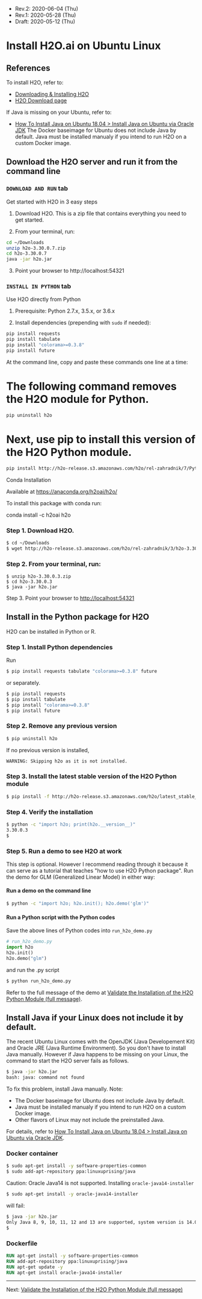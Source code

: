 * Rev.2: 2020-06-04 (Thu)
* Rev.1: 2020-05-28 (Thu)
* Draft: 2020-05-12 (Thu)

# Install H2O.ai on Ubuntu Linux
## References
To install H2O, refer to:
* [Downloading & Installing H2O](http://docs.h2o.ai/h2o/latest-stable/h2o-docs/downloading.html)
* [H2O Download page](http://h2o-release.s3.amazonaws.com/h2o/latest_stable.html)

If Java is missing on your Ubuntu, refer to:
* [How To Install Java on Ubuntu 18.04 > Install Java on Ubuntu via Oracle JDK](https://www.hostinger.com/tutorials/install-java-ubuntu)
The Docker baseimage for Ubuntu does not include Java by default. Java must be installed manualy if you intend to run H2O on a custom Docker image.

## Download the H2O server and run it from the command line

### `DOWNLOAD AND RUN` tab

Get started with H2O in 3 easy steps

1. Download H2O. This is a zip file that contains everything you need to get started.

2. From your terminal, run:

```bash
cd ~/Downloads
unzip h2o-3.30.0.7.zip
cd h2o-3.30.0.7
java -jar h2o.jar
```

3. Point your browser to http://localhost:54321 

### `INSTALL IN PYTHON` tab
Use H2O directly from Python

1. Prerequisite: Python 2.7.x, 3.5.x, or 3.6.x

2. Install dependencies (prepending with `sudo` if needed):
```bash
pip install requests
pip install tabulate
pip install "colorama>=0.3.8"
pip install future
```

At the command line, copy and paste these commands one line at a time:

# The following command removes the H2O module for Python.
```bash
pip uninstall h2o
```

# Next, use pip to install this version of the H2O Python module.
```bash
pip install http://h2o-release.s3.amazonaws.com/h2o/rel-zahradnik/7/Python/h2o-3.30.0.7-py2.py3-none-any.whl
```

Conda Installation

Available at https://anaconda.org/h2oai/h2o/

To install this package with conda run:

conda install -c h2oai h2o

### Step 1. Download H2O.

```bash
$ cd ~/Downloads
$ wget http://h2o-release.s3.amazonaws.com/h2o/rel-zahradnik/3/h2o-3.30.0.3.zip
```

### Step 2. From your terminal, run:

```bah
$ unzip h2o-3.30.0.3.zip
$ cd h2o-3.30.0.3
$ java -jar h2o.jar
```

Step 3. Point your browser to [http://localhost:54321](http://localhost:54321/)

## Install in the Python package for H2O

H2O can be installed in Python or R. 

### Step 1. Install Python dependencies
Run
```bash
$ pip install requests tabulate "colorama>=0.3.8" future
```
or separately.
```bash
$ pip install requests
$ pip install tabulate
$ pip install "colorama>=0.3.8"
$ pip install future
```

### Step 2. Remove any previous version

```bash
$ pip uninstall h2o
```
If no previous version is installed,
```bash
WARNING: Skipping h2o as it is not installed.
```
### Step 3. Install the latest stable version of the H2O Python module
```bash
$ pip install -f http://h2o-release.s3.amazonaws.com/h2o/latest_stable_Py.html h2o
```

### Step 4. Verify the installation
```bash
$ python -c "import h2o; print(h2o.__version__)"
3.30.0.3
$
```
### Step 5. Run a demo to see H2O at work
This step is optional. However I recommend reading through it because it can serve as a tutorial that teaches "how to use H2O Python package". Run the demo for GLM (Generalized Linear Model) in either way:

#### Run a demo on the command line
```bash
$ python -c "import h2o; h2o.init(); h2o.demo('glm')"
```
#### Run a Python script with the Python codes
Save the above lines of Python codes into `run_h2o_demo.py`
```python
# run_h2o_demo.py
import h2o
h2o.init()
h2o.demo("glm")
```
and run the .py script
```bash
$ python run_h2o_demo.py
```

Refer to the full message of the demo at [Validate the Installation of the H2O Python Module (full message)](https://github.com/aimldl/python3/blob/master/packages/h2o/how_to/validate_the_installation_of_the_h2o_python_module-full_message.md).

## Install Java if your Linux does not include it by default.
The recent Ubuntu Linux comes with the OpenJDK (Java Developement Kit) and Oracle JRE (Java Runtime Environment). So you don't have to install Java manually. However if Java happens to be missing on your Linux, the command to start the H2O server fails as follows.
```bash
$ java -jar h2o.jar
bash: java: command not found
```
To fix this problem, install Java manually. Note:
* The Docker baseimage for Ubuntu does not include Java by default.
* Java must be installed manualy if you intend to run H2O on a custom Docker image.
* Other flavors of Linux may not include the preinstalled Java.

For details, refer to [How To Install Java on Ubuntu 18.04 > Install Java on Ubuntu via Oracle JDK](https://www.hostinger.com/tutorials/install-java-ubuntu).

### Docker container
```bash
$ sudo apt-get install -y software-properties-common
$ sudo add-apt-repository ppa:linuxuprising/java


```

Caution: Oracle Java14 is not supported.
Installing `oracle-java14-installer`
```bash
$ sudo apt-get install -y oracle-java14-installer
```
will fail:
```bash
$ java -jar h2o.jar
Only Java 8, 9, 10, 11, 12 and 13 are supported, system version is 14.0.1
$
```

### Dockerfile
```dockerfile
RUN apt-get install -y software-properties-common
RUN add-apt-repository ppa:linuxuprising/java
RUN apt-get update -y
RUN apt-get install oracle-java14-installer
```
-------------------
Next: [Validate the Installation of the H2O Python Module (full message)](https://github.com/aimldl/python3/blob/master/packages/h2o/how_to/validate_the_installation_of_the_h2o_python_module-full_message.md)
